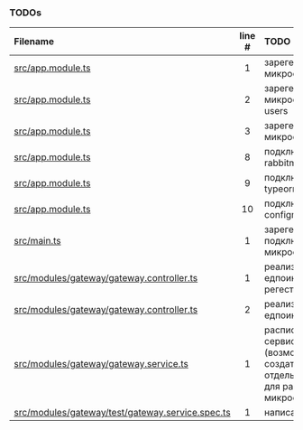 ### TODOs
| Filename | line # | TODO |
|:------|:------:|:------|
| [src/app.module.ts](src/app.module.ts#L1) | 1 | зарегестрировать микросервис auth |
| [src/app.module.ts](src/app.module.ts#L2) | 2 | зарегестрировать микросервис users |
| [src/app.module.ts](src/app.module.ts#L3) | 3 | зарегестрировать микросервис auth |
| [src/app.module.ts](src/app.module.ts#L8) | 8 | подключить rabbitmq |
| [src/app.module.ts](src/app.module.ts#L9) | 9 | подключить typeorm |
| [src/app.module.ts](src/app.module.ts#L10) | 10 | подключить configmodule |
| [src/main.ts](src/main.ts#L1) | 1 | зарегестрировать/подключить микросервис |
| [src/modules/gateway/gateway.controller.ts](src/modules/gateway/gateway.controller.ts#L1) | 1 | реализовать едпоинт регестриции |
| [src/modules/gateway/gateway.controller.ts](src/modules/gateway/gateway.controller.ts#L2) | 2 | реализовать едпоинт логина |
| [src/modules/gateway/gateway.service.ts](src/modules/gateway/gateway.service.ts#L1) | 1 | расписать логику сервиса (возможно создать отдельные модули для работы с микросервисами) |
| [src/modules/gateway/test/gateway.service.spec.ts](src/modules/gateway/test/gateway.service.spec.ts#L1) | 1 | написать тесты |
